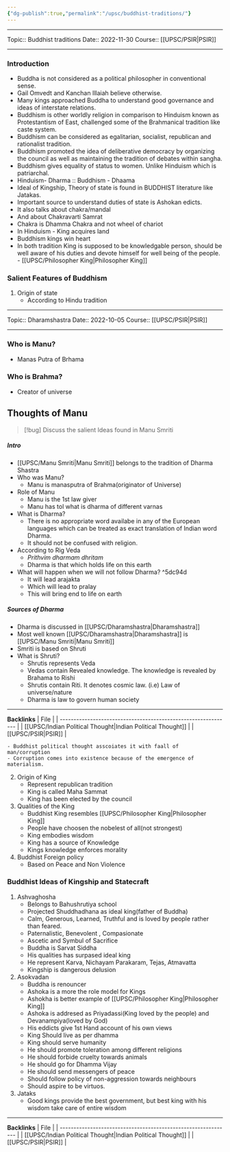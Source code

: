 ```yaml
---
{"dg-publish":true,"permalink":"/upsc/buddhist-traditions/"}
---
```


----
Topic:: Buddhist traditions
Date:: 2022-11-30
Course:: [[UPSC/PSIR\|PSIR]] 

----
### Introduction

- Buddha is not considered as a political philosopher in conventional sense. 
- Gail Omvedt and Kanchan Illaiah believe otherwise. 
- Many kings approached Buddha to understand good governance and ideas of interstate relations.
- Buddhism is other worldly religion in comparison to Hinduism known as Protestantism of East, challenged some of the Brahmanical tradition like caste system. 
- Buddhism can be considered as egalitarian, socialist, republican and rationalist tradition. 
- Buddhism promoted the idea of deliberative democracy by organizing the council as well as maintaining the tradition of debates within sangha. 
- Buddhism gives equality of status to women. Unlike Hinduism which is patriarchal. 
- Hinduism- Dharma :: Buddhism - Dhaama
- Ideal of Kingship, Theory of state is found in BUDDHIST literature like Jatakas. 
-  Important source to understand duties of state is Ashokan edicts. 
- It also talks about chakra/mandal
- And about Chakravarti Samrat 
- Chakra is Dhamma Chakra and not wheel of chariot 
- In Hinduism - King acquires land
- Buddhism kings win heart
- In both tradition King is supposed to be knowledgable person, should be well aware of his duties and devote himself for well being of the people. - [[UPSC/Philosopher King\|Philosopher King]]

### Salient Features of Buddhism 
1. Origin of state 
	- According to Hindu tradition 
<div class="transclusion internal-embed is-loaded"><div class="markdown-embed">




----
Topic:: Dharamshastra
Date:: 2022-10-05
Course:: [[UPSC/PSIR\|PSIR]] 

----
### Who is Manu? 
- Manas Putra of Brhama 

### Who is Brahma? 
- Creator of universe

## Thoughts of Manu
>[!bug] Discuss the salient Ideas found in Manu Smriti 
##### Intro
- [[UPSC/Manu Smriti\|Manu Smriti]] belongs to the tradition of Dharma Shastra
- Who was Manu? 
	- Manu is manasputra of Brahma(originator of Universe)
- Role of Manu 
	- Manu is the 1st law giver 
	- Manu has tol what is dharma of different varnas 
- What is Dharma? 
	- There is no appropriate word availabe in any of the European languages which can be treated as exact translation of Indian word Dharma. 
	- It should not be confused with religion. 
- According to Rig Veda
	- _Prithvim dharmam dhritam_
	- Dharma is that which holds life on this earth 
- What will happen when we will not follow Dharma?  ^5dc94d
	- It will lead arajakta 
	- Which will lead to pralay
	- This will bring end to life on earth

##### Sources of Dharma 
- Dharma is discussed in [[UPSC/Dharamshastra\|Dharamshastra]]
- Most well known [[UPSC/Dharamshastra\|Dharamshastra]] is [[UPSC/Manu Smriti\|Manu Smriti]]
- Smriti is based on Shruti 
- What is Shruti?
	- Shrutis represents Veda 
	- Vedas contain Revealed knowledge. The knowledge is revealed by Brahama to Rishi 
	- Shrutis contain Riti. It denotes cosmic law. (i.e) Law of universe/nature 
	- Dharma is law to govern human society 










---
**Backlinks**
| File                                                           |
| -------------------------------------------------------------- |
| [[UPSC/Indian Political Thought\|Indian Political Thought]] |
| [[UPSC/PSIR\|PSIR]]                                         |





</div></div>

	- Buddhist political thought asscoiates it with faall of man/corruption 
	- Corruption comes into existence because of the emergence of materialism. 
2. Origin of King 
	- Represent republican tradition 
	- King is called Maha Sammat
	- King has been elected by the council
3. Qualities of the King
	- Buddhist King resembles [[UPSC/Philosopher King\|Philosopher King]]
	- People have choosen the nobelest of all(not strongest)
	- King embodies wisdom 
	- King has a source of Knowledge 
	- Kings knowledge enforces morality 
4. Buddhist Foreign policy 
	- Based on Peace and Non Violence

### Buddhist Ideas of Kingship and Statecraft
1. Ashvaghosha
	- Belongs to Bahushrutiya school
	- Projected Shuddhadhana as ideal king(father of Buddha)
	- Calm, Generous, Learned, Truthful and is loved by people rather than feared.
	- Paternalistic, Benevolent , Compasionate 
	- Ascetic and Symbul of Sacrifice
	- Buddha is Sarvat Siddha 
	- His qualities has surpased ideal king 
	- He represent Karva, Nichayam Parakaram, Tejas, Atmavatta
	- Kingship is dangerous delusion
2. Asokvadan
	- Buddha is renouncer
	- Ashoka is a more the role model for Kings
	- Ashokha is better example of [[UPSC/Philosopher King\|Philosopher King]]
	- Ashoka is addresed as Priyadassi(King loved by the people) and Devanampiya(loved by God)
	- His eddicts give 1st Hand account of his own views 
	- King Should live as per dhamma
	- King should serve humanity 
	- He should promote toleration among different religions
	- He should forbide cruelty towards animals
	- He should go for Dhamma Vijay 
	- He should send messengers of peace
	- Should follow policy of non-aggression towards neighbours
	- Should aspire to be virtuos.  
3. Jataks
	- Good kings provide the best government, but best king with his wisdom take care of entire wisdom 




---
**Backlinks**
| File                                                           |
| -------------------------------------------------------------- |
| [[UPSC/Indian Political Thought\|Indian Political Thought]] |
| [[UPSC/PSIR\|PSIR]]                                         |




